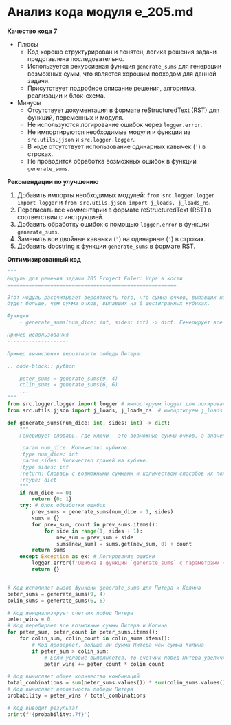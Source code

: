# Анализ кода модуля e_205.md

**Качество кода**
**7**
-   Плюсы
    -   Код хорошо структурирован и понятен, логика решения задачи представлена последовательно.
    -   Используется рекурсивная функция `generate_sums` для генерации возможных сумм, что является хорошим подходом для данной задачи.
    -   Присутствует подробное описание решения, алгоритма, реализации и блок-схема.
-   Минусы
    -   Отсутствует документация в формате reStructuredText (RST) для функций, переменных и модуля.
    -   Не используются логирование ошибок через `logger.error`.
    -   Не импортируются необходимые модули и функции из `src.utils.jjson` и `src.logger.logger`.
    -   В коде отсутствует использование одинарных кавычек (`'`) в строках.
    -   Не проводится обработка возможных ошибок в функции `generate_sums`.

**Рекомендации по улучшению**

1.  Добавить импорты необходимых модулей: `from src.logger.logger import logger` и `from src.utils.jjson import j_loads, j_loads_ns`.
2.  Переписать все комментарии в формате reStructuredText (RST) в соответствии с инструкцией.
3.  Добавить обработку ошибок с помощью `logger.error` в функции `generate_sums`.
4.  Заменить все двойные кавычки (`"`) на одинарные (`'`) в строках.
5.  Добавить docstring к функции `generate_sums` в формате RST.

**Оптимизированный код**

```python
"""
Модуль для решения задачи 205 Project Euler: Игра в кости
=======================================================

Этот модуль рассчитывает вероятность того, что сумма очков, выпавших на 9 четырехгранных кубиках,
будет больше, чем сумма очков, выпавших на 6 шестигранных кубиках.

Функции:
    - generate_sums(num_dice: int, sides: int) -> dict: Генерирует все возможные суммы очков для заданного количества кубиков и граней.

Пример использования
--------------------

Пример вычисления вероятности победы Питера:

.. code-block:: python

    peter_sums = generate_sums(9, 4)
    colin_sums = generate_sums(6, 6)
    ...
"""
from src.logger.logger import logger # импортируем logger для логирования
from src.utils.jjson import j_loads, j_loads_ns  # импортируем j_loads и j_loads_ns

def generate_sums(num_dice: int, sides: int) -> dict:
    """
    Генерирует словарь, где ключи - это возможные суммы очков, а значения - количество способов получить эту сумму.

    :param num_dice: Количество кубиков.
    :type num_dice: int
    :param sides: Количество граней на кубике.
    :type sides: int
    :return: Словарь с возможными суммами и количеством способов их получения.
    :rtype: dict
    """
    if num_dice == 0:
        return {0: 1}
    try: # блок обработки ошибок
        prev_sums = generate_sums(num_dice - 1, sides)
        sums = {}
        for prev_sum, count in prev_sums.items():
            for side in range(1, sides + 1):
                new_sum = prev_sum + side
                sums[new_sum] = sums.get(new_sum, 0) + count
        return sums
    except Exception as ex: # Логирование ошибки
        logger.error(f'Ошибка в функции `generate_sums` с параметрами {num_dice=} , {sides=}', ex)
        return {}


# Код исполняет вызов функции generate_sums для Питера и Колина
peter_sums = generate_sums(9, 4)
colin_sums = generate_sums(6, 6)

# Код инициализирует счетчик побед Питера
peter_wins = 0
# Код перебирает все возможные суммы Питера и Колина
for peter_sum, peter_count in peter_sums.items():
    for colin_sum, colin_count in colin_sums.items():
        # Код проверяет, больше ли сумма Питера чем сумма Колина
        if peter_sum > colin_sum:
            # Если условие выполняется, то счетчик побед Питера увеличивается
            peter_wins += peter_count * colin_count

# Код вычисляет общее количество комбинаций
total_combinations = sum(peter_sums.values()) * sum(colin_sums.values())
# Код вычисляет вероятность победы Питера
probability = peter_wins / total_combinations

# Код выводит результат
print(f'{probability:.7f}')
```